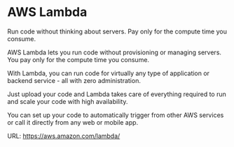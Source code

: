 # AWS Lambda

Run code without thinking about servers. Pay only for the compute time you consume.

AWS Lambda lets you run code without provisioning or managing servers. You pay only for the compute time you consume.

With Lambda, you can run code for virtually any type of application or backend service - all with zero administration.

Just upload your code and Lambda takes care of everything required to run and scale your code with high availability. 

You can set up your code to automatically trigger from other AWS services or call it directly from any web or mobile app.

URL: https://aws.amazon.com/lambda/
